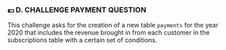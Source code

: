 ### :euro: D. CHALLENGE PAYMENT QUESTION

This challenge asks for the creation of a new table `payments` for the year 2020 that includes the revenue brought in from each customer in the subscriptions table with a certain set of conditions. 
